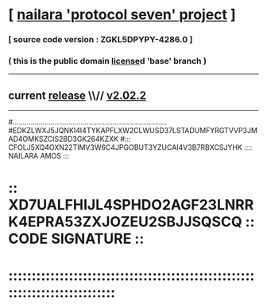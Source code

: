 
# [ [nailara 'protocol seven' project](http://nailara.network/) ]

### [ source code version : ZGKL5DPYPY-4286.0 ]

### ( this is the public domain [license](../license)d 'base' branch )
---
## current [release](https://github.com/nailara-technologies/protocol-7/releases) \\\\// [v2.02.2](https://github.com/nailara-technologies/protocol-7/releases/tag/v2.02.2)
---

#.............................................................................
#EDKZLWXJ5JQNKI4I4TYKAPFLXW2CLWUSD37LSTADUMFYRGTVVP3JMAD4OMKSZCIS2BD3GK264KZXK
#::: CFOLJ5XQ4OXN22TIMV3W6C4JPGOBUT3YZUCAI4V3B7RBXCSJYHK :::: NAILARA AMOS :::
# :: XD7UALFHIJL4SPHDO2AGF23LNRRK4EPRA53ZXJOZEU2SBJJSQSCQ :: CODE SIGNATURE ::
# ::::::::::::::::::::::::::::::::::::::::::::::::::::::::::::::::::::::::::::
